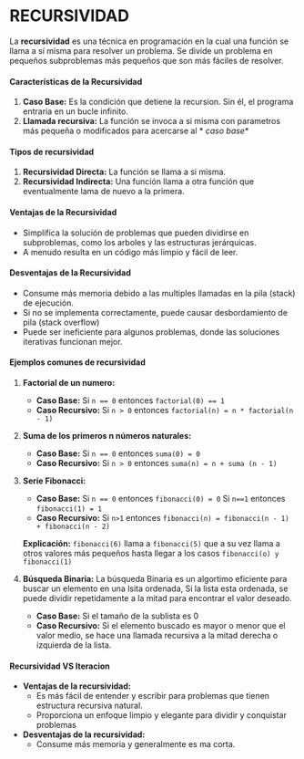 # RECURSIVIDAD

La **recursividad** es una técnica en programación en la cual una función se llama a sí misma para resolver un problema.
Se divide un problema en pequeños subproblemas más pequeños que son más fáciles de resolver.

#### Características de la Recursividad

1. **Caso Base:** Es la condición que detiene la recursion. Sin él, el programa entraria en un bucle infinito.
2. **Llamada recursiva:** La función se invoca a si misma con parametros más pequeña o modificados para acercarse al *
   *caso base**

#### Tipos de recursividad

1. **Recursividad Directa:** La función se llama a si misma.
2. **Recursividad Indirecta:** Una función llama a otra función que eventualmente lama de nuevo a la primera.

#### Ventajas de la Recursividad

- Simplifica la solución de problemas que pueden dividirse en subproblemas, como los arboles y las estructuras
  jerárquicas.
- A menudo resulta en un código más limpio y fácil de leer.

#### Desventajas de la Recursividad

- Consume más memoria debido a las multiples llamadas en la pila (stack) de ejecución.
- Si no se implementa correctamente, puede causar desbordamiento de pila (stack overflow)
- Puede ser ineficiente para algunos problemas, donde las soluciones iterativas funcionan mejor.

#### Ejemplos comunes de recursividad

1. **Factorial de un numero:**
    - **Caso Base:** Si `n == 0` entonces `factorial(0) == 1`
    - **Caso Recursivo:** Si `n > 0` entonces `factorial(n) = n * factorial(n - 1)`
2. **Suma de los primeros n números naturales:**
    - **Caso Base:** Si `n == 0` entonces `suma(0) = 0`
    - **Caso Recursivo:** Si `n > 0` entonces `suma(n) = n + suma (n - 1)`
3. **Serie Fibonacci:**
    - **Caso Base:** Si `n == 0` entonces `fibonacci(0) = 0` Si `n==1` entonces `fibonacci(1) = 1`
    - **Caso Recursivo:** Si `n>1` entonces `fibonacci(n) = fibonacci(n - 1) + fibonacci(n - 2)`

   **Explicación:** `fibonacci(6)` llama a `fibonacci(5)` que a su vez llama a otros valores más pequeños hasta llegar a
   los casos `fibonacci(o) y fibonacci(1)`
4. **Búsqueda Binaria:**
   La búsqueda Binaria es un algortimo eficiente para buscar un elemento en una lsita ordenada, Si la lista esta
   ordenada, se puede dividir repetidamente a la mitad para encontrar el valor deseado.
    - **Caso Base:** Si el tamaño de la sublista es 0
    - **Caso Recursivo:** Si el elemento buscado es mayor o menor que el valor medio, se hace una llamada recursiva a la
      mitad derecha o izquierda de la lista.

#### Recursividad VS Iteracion

- **Ventajas de la recursividad:**
    - Es más fácil de entender y escribir para problemas que tienen estructura recursiva natural.
    - Proporciona un enfoque limpio y elegante para dividir y conquistar problemas
- **Desventajas de la recursividad:**
    - Consume más memoria y generalmente es ma corta.